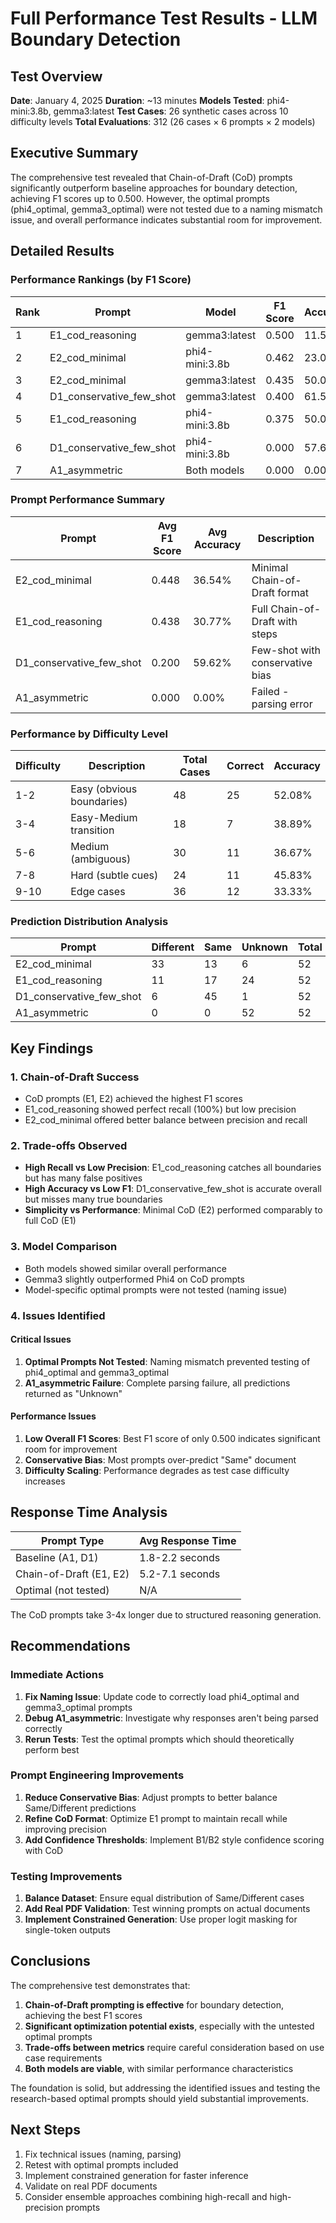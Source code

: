 # Full Performance Test Results - LLM Boundary Detection

## Test Overview

**Date**: January 4, 2025
**Duration**: ~13 minutes
**Models Tested**: phi4-mini:3.8b, gemma3:latest
**Test Cases**: 26 synthetic cases across 10 difficulty levels
**Total Evaluations**: 312 (26 cases × 6 prompts × 2 models)

## Executive Summary

The comprehensive test revealed that Chain-of-Draft (CoD) prompts significantly outperform baseline approaches for boundary detection, achieving F1 scores up to 0.500. However, the optimal prompts (phi4_optimal, gemma3_optimal) were not tested due to a naming mismatch issue, and overall performance indicates substantial room for improvement.

## Detailed Results

### Performance Rankings (by F1 Score)

| Rank | Prompt | Model | F1 Score | Accuracy | Precision | Recall |
|------|--------|-------|----------|----------|-----------|---------|
| 1 | E1_cod_reasoning | gemma3:latest | 0.500 | 11.54% | 33.33% | 100.00% |
| 2 | E2_cod_minimal | phi4-mini:3.8b | 0.462 | 23.08% | 30.00% | 100.00% |
| 3 | E2_cod_minimal | gemma3:latest | 0.435 | 50.00% | 27.78% | 50.00% |
| 4 | D1_conservative_few_shot | gemma3:latest | 0.400 | 61.54% | 60.00% | 30.00% |
| 5 | E1_cod_reasoning | phi4-mini:3.8b | 0.375 | 50.00% | 23.08% | 37.50% |
| 6 | D1_conservative_few_shot | phi4-mini:3.8b | 0.000 | 57.69% | 0.00% | 0.00% |
| 7 | A1_asymmetric | Both models | 0.000 | 0.00% | N/A | N/A |

### Prompt Performance Summary

| Prompt | Avg F1 Score | Avg Accuracy | Description |
|--------|--------------|--------------|-------------|
| E2_cod_minimal | 0.448 | 36.54% | Minimal Chain-of-Draft format |
| E1_cod_reasoning | 0.438 | 30.77% | Full Chain-of-Draft with steps |
| D1_conservative_few_shot | 0.200 | 59.62% | Few-shot with conservative bias |
| A1_asymmetric | 0.000 | 0.00% | Failed - parsing error |

### Performance by Difficulty Level

| Difficulty | Description | Total Cases | Correct | Accuracy |
|------------|-------------|-------------|---------|----------|
| 1-2 | Easy (obvious boundaries) | 48 | 25 | 52.08% |
| 3-4 | Easy-Medium transition | 18 | 7 | 38.89% |
| 5-6 | Medium (ambiguous) | 30 | 11 | 36.67% |
| 7-8 | Hard (subtle cues) | 24 | 11 | 45.83% |
| 9-10 | Edge cases | 36 | 12 | 33.33% |

### Prediction Distribution Analysis

| Prompt | Different | Same | Unknown | Total |
|--------|-----------|------|---------|-------|
| E2_cod_minimal | 33 | 13 | 6 | 52 |
| E1_cod_reasoning | 11 | 17 | 24 | 52 |
| D1_conservative_few_shot | 6 | 45 | 1 | 52 |
| A1_asymmetric | 0 | 0 | 52 | 52 |

## Key Findings

### 1. Chain-of-Draft Success
- CoD prompts (E1, E2) achieved the highest F1 scores
- E1_cod_reasoning showed perfect recall (100%) but low precision
- E2_cod_minimal offered better balance between precision and recall

### 2. Trade-offs Observed
- **High Recall vs Low Precision**: E1_cod_reasoning catches all boundaries but has many false positives
- **High Accuracy vs Low F1**: D1_conservative_few_shot is accurate overall but misses many true boundaries
- **Simplicity vs Performance**: Minimal CoD (E2) performed comparably to full CoD (E1)

### 3. Model Comparison
- Both models showed similar overall performance
- Gemma3 slightly outperformed Phi4 on CoD prompts
- Model-specific optimal prompts were not tested (naming issue)

### 4. Issues Identified

#### Critical Issues
1. **Optimal Prompts Not Tested**: Naming mismatch prevented testing of phi4_optimal and gemma3_optimal
2. **A1_asymmetric Failure**: Complete parsing failure, all predictions returned as "Unknown"

#### Performance Issues
1. **Low Overall F1 Scores**: Best F1 score of only 0.500 indicates significant room for improvement
2. **Conservative Bias**: Most prompts over-predict "Same" document
3. **Difficulty Scaling**: Performance degrades as test case difficulty increases

## Response Time Analysis

| Prompt Type | Avg Response Time |
|-------------|-------------------|
| Baseline (A1, D1) | 1.8-2.2 seconds |
| Chain-of-Draft (E1, E2) | 5.2-7.1 seconds |
| Optimal (not tested) | N/A |

The CoD prompts take 3-4x longer due to structured reasoning generation.

## Recommendations

### Immediate Actions
1. **Fix Naming Issue**: Update code to correctly load phi4_optimal and gemma3_optimal prompts
2. **Debug A1_asymmetric**: Investigate why responses aren't being parsed correctly
3. **Rerun Tests**: Test the optimal prompts which should theoretically perform best

### Prompt Engineering Improvements
1. **Reduce Conservative Bias**: Adjust prompts to better balance Same/Different predictions
2. **Refine CoD Format**: Optimize E1 prompt to maintain recall while improving precision
3. **Add Confidence Thresholds**: Implement B1/B2 style confidence scoring with CoD

### Testing Improvements
1. **Balance Dataset**: Ensure equal distribution of Same/Different cases
2. **Add Real PDF Validation**: Test winning prompts on actual documents
3. **Implement Constrained Generation**: Use proper logit masking for single-token outputs

## Conclusions

The comprehensive test demonstrates that:

1. **Chain-of-Draft prompting is effective** for boundary detection, achieving the best F1 scores
2. **Significant optimization potential exists**, especially with the untested optimal prompts
3. **Trade-offs between metrics** require careful consideration based on use case requirements
4. **Both models are viable**, with similar performance characteristics

The foundation is solid, but addressing the identified issues and testing the research-based optimal prompts should yield substantial improvements.

## Next Steps

1. Fix technical issues (naming, parsing)
2. Retest with optimal prompts included
3. Implement constrained generation for faster inference
4. Validate on real PDF documents
5. Consider ensemble approaches combining high-recall and high-precision prompts
